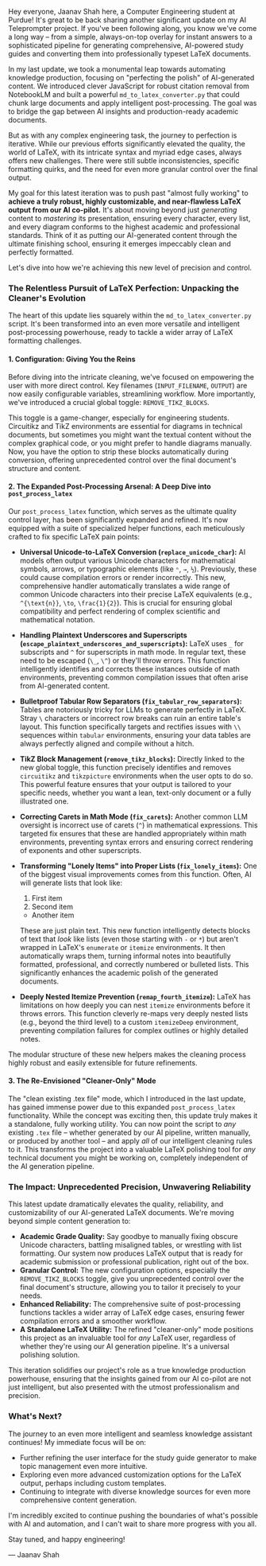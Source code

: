 Hey everyone, Jaanav Shah here, a Computer Engineering student at Purdue! It's great to be back sharing another significant update on my AI Teleprompter project. If you've been following along, you know we've come a long way – from a simple, always-on-top overlay for instant answers to a sophisticated pipeline for generating comprehensive, AI-powered study guides and converting them into professionally typeset LaTeX documents.

In my last update, we took a monumental leap towards automating knowledge production, focusing on "perfecting the polish" of AI-generated content. We introduced clever JavaScript for robust citation removal from NotebookLM and built a powerful `md_to_latex_converter.py` that could chunk large documents and apply intelligent post-processing. The goal was to bridge the gap between AI insights and production-ready academic documents.

But as with any complex engineering task, the journey to perfection is iterative. While our previous efforts significantly elevated the quality, the world of LaTeX, with its intricate syntax and myriad edge cases, always offers new challenges. There were still subtle inconsistencies, specific formatting quirks, and the need for even more granular control over the final output.

My goal for this latest iteration was to push past "almost fully working" to **achieve a truly robust, highly customizable, and near-flawless LaTeX output from our AI co-pilot.** It's about moving beyond just *generating* content to *mastering* its presentation, ensuring every character, every list, and every diagram conforms to the highest academic and professional standards. Think of it as putting our AI-generated content through the ultimate finishing school, ensuring it emerges impeccably clean and perfectly formatted.

Let's dive into how we're achieving this new level of precision and control.

### The Relentless Pursuit of LaTeX Perfection: Unpacking the Cleaner's Evolution

The heart of this update lies squarely within the `md_to_latex_converter.py` script. It's been transformed into an even more versatile and intelligent post-processing powerhouse, ready to tackle a wider array of LaTeX formatting challenges.

#### 1. Configuration: Giving You the Reins

Before diving into the intricate cleaning, we've focused on empowering the user with more direct control. Key filenames (`INPUT_FILENAME`, `OUTPUT`) are now easily configurable variables, streamlining workflow. More importantly, we've introduced a crucial global toggle: `REMOVE_TIKZ_BLOCKS`.

This toggle is a game-changer, especially for engineering students. Circuitikz and TikZ environments are essential for diagrams in technical documents, but sometimes you might want the textual content without the complex graphical code, or you might prefer to handle diagrams manually. Now, you have the option to strip these blocks automatically during conversion, offering unprecedented control over the final document's structure and content.

#### 2. The Expanded Post-Processing Arsenal: A Deep Dive into `post_process_latex`

Our `post_process_latex` function, which serves as the ultimate quality control layer, has been significantly expanded and refined. It's now equipped with a suite of specialized helper functions, each meticulously crafted to fix specific LaTeX pain points:

*   **Universal Unicode-to-LaTeX Conversion (`replace_unicode_char`):** AI models often output various Unicode characters for mathematical symbols, arrows, or typographic elements (like `ⁿ`, `→`, `½`). Previously, these could cause compilation errors or render incorrectly. This new, comprehensive handler automatically translates a wide range of common Unicode characters into their precise LaTeX equivalents (e.g., `^{\text{n}}`, `\to`, `\frac{1}{2}`). This is crucial for ensuring global compatibility and perfect rendering of complex scientific and mathematical notation.

*   **Handling Plaintext Underscores and Superscripts (`escape_plaintext_underscores_and_superscripts`):** LaTeX uses `_` for subscripts and `^` for superscripts in math mode. In regular text, these need to be escaped (`\_`, `\^`) or they'll throw errors. This function intelligently identifies and corrects these instances outside of math environments, preventing common compilation issues that often arise from AI-generated content.

*   **Bulletproof Tabular Row Separators (`fix_tabular_row_separators`):** Tables are notoriously tricky for LLMs to generate perfectly in LaTeX. Stray `\` characters or incorrect row breaks can ruin an entire table's layout. This function specifically targets and rectifies issues with `\\` sequences within `tabular` environments, ensuring your data tables are always perfectly aligned and compile without a hitch.

*   **TikZ Block Management (`remove_tikz_blocks`):** Directly linked to the new global toggle, this function precisely identifies and removes `circuitikz` and `tikzpicture` environments when the user opts to do so. This powerful feature ensures that your output is tailored to your specific needs, whether you want a lean, text-only document or a fully illustrated one.

*   **Correcting Carets in Math Mode (`fix_carets`):** Another common LLM oversight is incorrect use of carets (`^`) in mathematical expressions. This targeted fix ensures that these are handled appropriately within math environments, preventing syntax errors and ensuring correct rendering of exponents and other superscripts.

*   **Transforming "Lonely Items" into Proper Lists (`fix_lonely_items`):** One of the biggest visual improvements comes from this function. Often, AI will generate lists that look like:

    1. First item
    2. Second item
    - Another item

    These are just plain text. This new function intelligently detects blocks of text that *look* like lists (even those starting with `-` or `*`) but aren't wrapped in LaTeX's `enumerate` or `itemize` environments. It then automatically wraps them, turning informal notes into beautifully formatted, professional, and correctly numbered or bulleted lists. This significantly enhances the academic polish of the generated documents.

*   **Deeply Nested Itemize Prevention (`remap_fourth_itemize`):** LaTeX has limitations on how deeply you can nest `itemize` environments before it throws errors. This function cleverly re-maps very deeply nested lists (e.g., beyond the third level) to a custom `itemizeDeep` environment, preventing compilation failures for complex outlines or highly detailed notes.

The modular structure of these new helpers makes the cleaning process highly robust and easily extensible for future refinements.

#### 3. The Re-Envisioned "Cleaner-Only" Mode

The "clean existing .tex file" mode, which I introduced in the last update, has gained immense power due to this expanded `post_process_latex` functionality. While the concept was exciting then, this update truly makes it a standalone, fully working utility. You can now point the script to *any* existing `.tex` file – whether generated by our AI pipeline, written manually, or produced by another tool – and apply *all* of our intelligent cleaning rules to it. This transforms the project into a valuable LaTeX polishing tool for *any* technical document you might be working on, completely independent of the AI generation pipeline.

### The Impact: Unprecedented Precision, Unwavering Reliability

This latest update dramatically elevates the quality, reliability, and customizability of our AI-generated LaTeX documents. We're moving beyond simple content generation to:

*   **Academic Grade Quality:** Say goodbye to manually fixing obscure Unicode characters, battling misaligned tables, or wrestling with list formatting. Our system now produces LaTeX output that is ready for academic submission or professional publication, right out of the box.
*   **Granular Control:** The new configuration options, especially the `REMOVE_TIKZ_BLOCKS` toggle, give you unprecedented control over the final document's structure, allowing you to tailor it precisely to your needs.
*   **Enhanced Reliability:** The comprehensive suite of post-processing functions tackles a wider array of LaTeX edge cases, ensuring fewer compilation errors and a smoother workflow.
*   **A Standalone LaTeX Utility:** The refined "cleaner-only" mode positions this project as an invaluable tool for *any* LaTeX user, regardless of whether they're using our AI generation pipeline. It's a universal polishing solution.

This iteration solidifies our project's role as a true knowledge production powerhouse, ensuring that the insights gained from our AI co-pilot are not just intelligent, but also presented with the utmost professionalism and precision.

### What's Next?

The journey to an even more intelligent and seamless knowledge assistant continues! My immediate focus will be on:

*   Further refining the user interface for the study guide generator to make topic management even more intuitive.
*   Exploring even more advanced customization options for the LaTeX output, perhaps including custom templates.
*   Continuing to integrate with diverse knowledge sources for even more comprehensive content generation.

I'm incredibly excited to continue pushing the boundaries of what's possible with AI and automation, and I can't wait to share more progress with you all.

Stay tuned, and happy engineering!

— Jaanav Shah